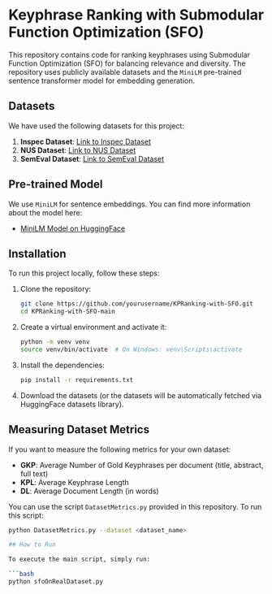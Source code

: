 # Keyphrase Ranking with Submodular Function Optimization (SFO)

This repository contains code for ranking keyphrases using Submodular Function Optimization (SFO) for balancing relevance and diversity. The repository uses publicly available datasets and the `MiniLM` pre-trained sentence transformer model for embedding generation.

## Datasets

We have used the following datasets for this project:

1. **Inspec Dataset**: [Link to Inspec Dataset](https://huggingface.co/datasets/memray/inspec/viewer/default/test?row=2)
2. **NUS Dataset**: [Link to NUS Dataset](https://huggingface.co/datasets/memray/nus/viewer/default/test)
3. **SemEval Dataset**: [Link to SemEval Dataset](https://huggingface.co/datasets/memray/semeval/viewer/default/test)

## Pre-trained Model

We use `MiniLM` for sentence embeddings. You can find more information about the model here:

- [MiniLM Model on HuggingFace](https://huggingface.co/sentence-transformers/all-MiniLM-L6-v2)

## Installation

To run this project locally, follow these steps:

1. Clone the repository:

    ```bash
    git clone https://github.com/yourusername/KPRanking-with-SFO.git
    cd KPRanking-with-SFO-main
    ```

2. Create a virtual environment and activate it:

    ```bash
    python -m venv venv
    source venv/bin/activate  # On Windows: venv\Scripts\activate
    ```

3. Install the dependencies:

    ```bash
    pip install -r requirements.txt
    ```

4. Download the datasets (or the datasets will be automatically fetched via HuggingFace datasets library).

## Measuring Dataset Metrics

If you want to measure the following metrics for your own dataset:

- **GKP**: Average Number of Gold Keyphrases per document (title, abstract, full text)
- **KPL**: Average Keyphrase Length
- **DL**: Average Document Length (in words)

You can use the script `DatasetMetrics.py` provided in this repository. To run this script:

```bash
python DatasetMetrics.py --dataset <dataset_name>

## How to Run

To execute the main script, simply run:

```bash
python sfoOnRealDataset.py
